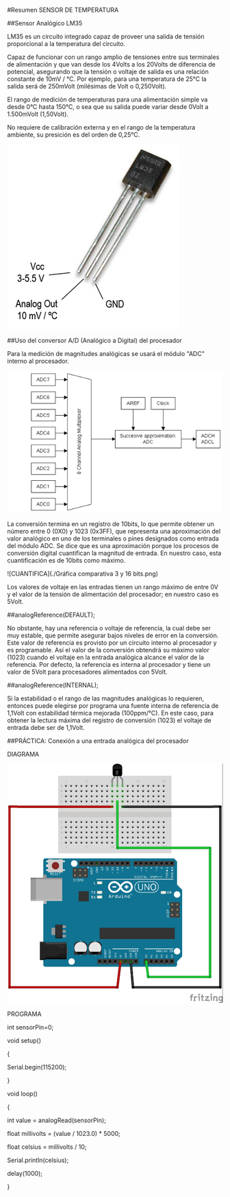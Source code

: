#Resumen SENSOR DE TEMPERATURA

##Sensor Analógico LM35

LM35 es un circuito integrado capaz de proveer una salida de tensión proporcional a la temperatura del circuito.

Capaz de funcionar con un rango amplio de tensiones entre sus terminales de alimentación y que van desde los 4Volts a los 20Volts de diferencia de potencial, asegurando que la tensión o voltaje de salida es una relación constante de 10mV / °C. Por ejemplo, para una temperatura de 25°C la salida será de 250mVolt (milésimas de Volt o 0,250Volt).

El rango de medición de temperaturas para una alimentación simple va desde 0°C hasta 150°C, o sea que su salida puede variar desde 0Volt a 1.500mVolt (1,50Volt).

No requiere de calibración externa y en el rango de la temperatura ambiente, su presición es del orden de 0,25°C.

![LM35](./LM35.png)

##Uso del conversor A/D (Analógico a Digital) del procesador

Para la medición de magnitudes analógicas se usará el módulo "ADC" interno al procesador.

![ADC](./adc.gif)

La conversión termina en un registro de 10bits, lo que permite obtener un número entre 0 (0X0) y 1023 (0x3FF), que representa una aproximación del valor analógico en uno de los terminales o pines designados como entrada del módulo ADC. Se dice que es una aproximación porque los procesos de conversión digital cuantifican la magnitud de entrada. En nuestro caso, esta cuantificación es de 10bits como máximo.

![CUANTIFICA](./Gráfica comparativa 3 y 16 bits.png)

Los valores de voltaje en las entradas tienen un rango máximo de entre 0V y el valor de la tensión de alimentación del procesador; en nuestro caso es 5Volt.

##analogReference(DEFAULT);

No obstante, hay una referencia o voltaje de referencia, la cual debe ser muy estable, que permite asegurar bajos niveles de error en la conversión. Este valor de referencia es provisto por un circuito interno al procesador y es programable. Así el valor de la conversión obtendrá su máximo valor (1023) cuando el voltaje en la entrada analógica alcance el valor de la referencia. Por defecto, la referencia es interna al procesador y tiene un valor de 5Volt para procesadores alimentados con 5Volt. 

##analogReference(INTERNAL);

Si la estabilidad o el rango de las magnitudes analógicas lo requieren, entonces puede elegirse por programa una fuente interna de referencia de 1,1Volt con estabilidad térmica mejorada (100ppm/°C).  En este caso, para obtener la lectura máxima del registro de conversión (1023) el voltaje de entrada debe ser de 1,1Volt. 

##PRÁCTICA: Conexión a una entrada analógica del procesador

DIAGRAMA

![CONEXIONES](./lm35_bb.jpg)

PROGRAMA

int sensorPin=0;
 
void setup()

{

  Serial.begin(115200);
  
}
 
void loop()

{

  int value = analogRead(sensorPin);
  
  float millivolts = (value / 1023.0) * 5000;
  
  float celsius = millivolts / 10; 
  
  Serial.println(celsius);
  
  delay(1000);
  
}
